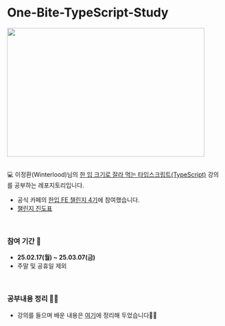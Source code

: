 # One-Bite-TypeScript-Study

<img src="https://github.com/user-attachments/assets/2e7799e6-d4b8-44d3-bd97-26cb004def43" width="460" height="300">

<br>
<br>

💻 이정환(Winterlood)님의 [한 입 크기로 잘라 먹는 타입스크립트(TypeScript)](https://www.inflearn.com/course/%ED%95%9C%EC%9E%85-%ED%81%AC%EA%B8%B0-%ED%83%80%EC%9E%85%EC%8A%A4%ED%81%AC%EB%A6%BD%ED%8A%B8/dashboard) 강의를 공부하는 레포지토리입니다.
- 공식 카페의 [한입 FE 챌린지 4기]()에 참여했습니다.
- [챌린지 진도표](https://cafe.naver.com/winterlood/1435)

<br>

### 참여 기간 📆
- **25.02.17(월) ~ 25.03.07(금)**
- 주말 및 공휴일 제외

<br>

### 공부내용 정리 ✍🏻
- 강의를 들으며 배운 내용은 [여기](https://velog.io/@nadnerde/series/%ED%95%9C-%EC%9E%85-FE-%EC%B1%8C%EB%A6%B0%EC%A7%80-4%EA%B8%B0TypeScript)에 정리해 두었습니다✍🏻
